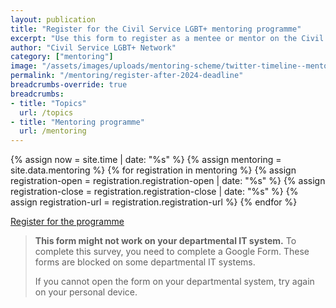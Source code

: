 ```yaml
---
layout: publication
title: "Register for the Civil Service LGBT+ mentoring programme"
excerpt: "Use this form to register as a mentee or mentor on the Civil Service LGBT+ mentoring programme."
author: "Civil Service LGBT+ Network"
category: ["mentoring"]
image: "/assets/images/uploads/mentoring-scheme/twitter-timeline--mentoring-for-lgbt-civil-servants.png"
permalink: "/mentoring/register-after-2024-deadline"
breadcrumbs-override: true
breadcrumbs:
- title: "Topics"
  url: /topics
- title: "Mentoring programme"
  url: /mentoring
---
```

{% assign now = site.time | date: "%s" %}
{% assign mentoring = site.data.mentoring %}
{% for registration in mentoring %}
  {% assign registration-open = registration.registration-open | date: "%s" %}
  {% assign registration-close = registration.registration-close | date: "%s" %}
  {% assign registration-url = registration.registration-url %}
{% endfor %}

<a href="{{ registration-url }}" title="Visit the mentee registration page" class="button button--action">Register for the programme</a>

> **This form might not work on your departmental IT system.** To complete this survey, you need to complete a Google Form. These forms are blocked on some departmental IT systems.
>
> If you cannot open the form on your departmental system, try again on your personal device.